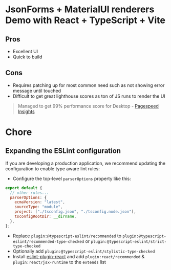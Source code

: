 # JsonForms + MaterialUI renderers Demo with React + TypeScript + Vite

## Pros

- Excellent UI
- Quick to build

## Cons

- Requires patching up for most common need such as not showing error message until touched
- Difficult to get great lighthouse scores as ton of JS runs to render the UI

> Managed to get 99% performance score for Desktop - [Pagespeed Insights](https://pagespeed.web.dev/analysis/https-employee-onboarding-livid-vercel-app/hr80zu0o4p?form_factor=desktop)

# Chore

## Expanding the ESLint configuration

If you are developing a production application, we recommend updating the configuration to enable type aware lint rules:

- Configure the top-level `parserOptions` property like this:

```js
export default {
  // other rules...
  parserOptions: {
    ecmaVersion: "latest",
    sourceType: "module",
    project: ["./tsconfig.json", "./tsconfig.node.json"],
    tsconfigRootDir: __dirname,
  },
};
```

- Replace `plugin:@typescript-eslint/recommended` to `plugin:@typescript-eslint/recommended-type-checked` or `plugin:@typescript-eslint/strict-type-checked`
- Optionally add `plugin:@typescript-eslint/stylistic-type-checked`
- Install [eslint-plugin-react](https://github.com/jsx-eslint/eslint-plugin-react) and add `plugin:react/recommended` & `plugin:react/jsx-runtime` to the `extends` list

